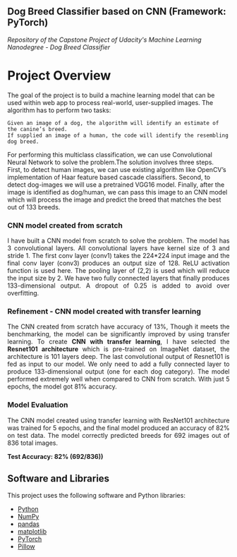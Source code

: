 [//]: # (Image References)


[image2]: ./images/vgg16_model.png "VGG-16 Model Layers"
[image3]: ./images/vgg16_model_draw.png "VGG16 Model Figure"


## Dog Breed Classifier based on CNN (Framework: PyTorch)
*Repository of the Capstone Project of Udacity's Machine Learning Nanodegree - Dog Breed Classifier*

# Project Overview

The goal of the project is to build a machine learning model that can be used within web app to process real-world, user-supplied images. The algorithm has to perform two tasks:

    Given an image of a dog, the algorithm will identify an estimate of the canine’s breed.
    If supplied an image of a human, the code will identify the resembling dog breed.

For performing this multiclass classification, we can use Convolutional Neural Network to solve the problem.The solution involves three steps. First, to detect human images, we can use existing algorithm like OpenCV’s implementation of Haar feature based cascade classifiers. Second, to detect dog-images we will use a pretrained VGG16 model. Finally, after the image is identified as dog/human, we can pass this image to an CNN model which will process the image and predict the breed that matches the best out of 133 breeds. 

### CNN model created from scratch
<p align="justify">I have built a CNN model from scratch to solve the problem. The model has 3
convolutional layers. All convolutional layers have kernel size of 3 and stride 1. The
first conv layer (conv1) takes the 224*224 input image and the final conv layer
(conv3) produces an output size of 128. ReLU activation function is used here. The
pooling layer of (2,2) is used which will reduce the input size by 2. We have two
fully connected layers that finally produces 133-dimensional output. A dropout of
0.25 is added to avoid over overfitting.</p>

### Refinement - CNN model created with transfer learning
<p align="justify">The CNN created from scratch have accuracy of 13%, Though it meets the
benchmarking, the model can be significantly improved by using transfer learning.
To create <b>CNN with transfer learning</b>, I have selected the <b>Resnet101 architecture</b>
which is pre-trained on ImageNet dataset, the architecture is 101 layers deep. The
last convolutional output of Resnet101 is fed as input to our model. We only need
to add a fully connected layer to produce 133-dimensional output (one for each
dog category). The model performed extremely well when compared to CNN from
scratch. With just 5 epochs, the model got 81% accuracy.</p>

[image1]: ./images/sample_dog_output.png "Sample Output"

### Model Evaluation
<p align="justify">The CNN model created using transfer learning with
ResNet101 architecture was trained for 5 epochs, and the final model produced an
accuracy of 82% on test data. The model correctly predicted breeds for 692 images out of 836 total images.</p>

**Test Accuracy: 82% (692/836))**

## Software and Libraries

This project uses the following software and Python libraries:

* [Python](https://www.python.org/downloads/release/python-364/)
* [NumPy](http://www.numpy.org/)
* [pandas](https://pandas.pydata.org/)
* [matplotlib](https://matplotlib.org/)
* [PyTorch](https://pytorch.org/)
* [Pillow](https://pillow.readthedocs.io/en/stable/)


